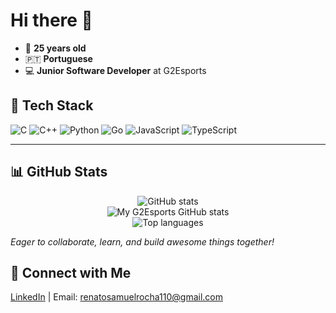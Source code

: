 # Hi there 👋

- 🧑 **25 years old**
- 🇵🇹  **Portuguese**
- 💻 **Junior Software Developer** at G2Esports

## 🚀 Tech Stack

![C](https://img.shields.io/badge/C-00599C?style=flat&logo=c&logoColor=white) 
![C++](https://img.shields.io/badge/C++-00599C?style=flat&logo=c%2B%2B&logoColor=white) 
![Python](https://img.shields.io/badge/Python-3776AB?style=flat&logo=python&logoColor=white) 
![Go](https://img.shields.io/badge/Go-00ADD8?style=flat&logo=Go&logoColor=white) 
![JavaScript](https://img.shields.io/badge/JavaScript-F7DF1E?style=flat&logo=javascript&logoColor=black) 
![TypeScript](https://img.shields.io/badge/TypeScript-3178C6?style=flat&logo=typescript&logoColor=white)

---

## 📊 GitHub Stats

<p align="center">
  <img src="https://github-readme-streak-stats.herokuapp.com/?user=RRocha21&theme=tokyonight" alt="GitHub stats" />
  <br>
  <img src="https://github-readme-streak-stats.herokuapp.com/?user=G2-Rocha&theme=tokyonight" alt="My G2Esports GitHub stats" />
  <br>
  <img src="https://github-readme-stats.vercel.app/api/top-langs/?username=RRocha21&theme=tokyonight&layout=compact" alt="Top languages" />
</p>

_Eager to collaborate, learn, and build awesome things together!_

## 🔗 Connect with Me
[LinkedIn](https://www.linkedin.com/in/renato-rocha-7632b923a/) | Email: renatosamuelrocha110@gmail.com

